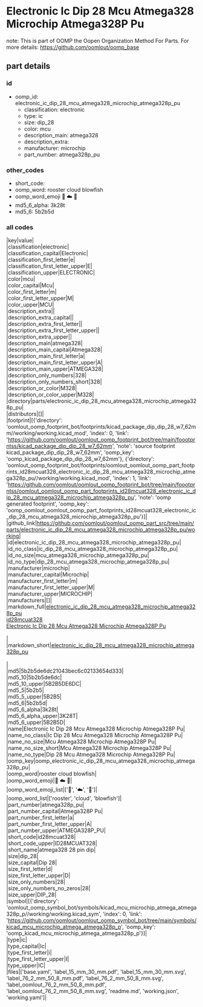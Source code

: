 # Electronic Ic Dip 28 Mcu Atmega328 Microchip Atmega328P Pu  

note: This is part of OOMP the Oopen Organization Method For Parts. For more details: https://github.com/oomlout/oomp_base

##  part details





### id
* oomp_id: electronic_ic_dip_28_mcu_atmega328_microchip_atmega328p_pu
  * classification: electronic
  * type: ic
  * size: dip_28
  * color: mcu
  * description_main: atmega328
  * description_extra: 
  * manufacturer: microchip
  * part_number: atmega328p_pu

### other_codes
* short_code: 
* oomp_word: rooster cloud blowfish
* oomp_word_emoji :rooster: :cloud: :blowfish:
* md5_6_alpha: 3k28t
* md5_6: 5b2b5d

### all codes 
|key|value|  
|classification|electronic|  
|classification_capital|Electronic|  
|classification_first_letter|e|  
|classification_first_letter_upper|E|  
|classification_upper|ELECTRONIC|  
|color|mcu|  
|color_capital|Mcu|  
|color_first_letter|m|  
|color_first_letter_upper|M|  
|color_upper|MCU|  
|description_extra||  
|description_extra_capital||  
|description_extra_first_letter||  
|description_extra_first_letter_upper||  
|description_extra_upper||  
|description_main|atmega328|  
|description_main_capital|Atmega328|  
|description_main_first_letter|a|  
|description_main_first_letter_upper|A|  
|description_main_upper|ATMEGA328|  
|description_only_numbers|328|  
|description_only_numbers_short|328|  
|description_or_color|M328|  
|description_or_color_upper|M328|  
|directory|parts/electronic_ic_dip_28_mcu_atmega328_microchip_atmega328p_pu|  
|distributors|[]|  
|footprint|[{'directory': 'oomlout_oomp_footprint_bot/footprints/kicad_package_dip_dip_28_w7_62mm//working/working.kicad_mod', 'index': 0, 'link': 'https://github.com/oomlout/oomlout_oomp_footprint_bot/tree/main/foootprntss/kicad_package_dip_dip_28_w7_62mm', 'note': 'source footprint kicad_package_dip_dip_28_w7_62mm', 'oomp_key': 'oomp_kicad_package_dip_dip_28_w7_62mm'}, {'directory': 'oomlout_oomp_footprint_bot/footprints/oomlout_oomlout_oomp_part_footprints_id28mcuat328_electronic_ic_dip_28_mcu_atmega328_microchip_atmega328p_pu//working/working.kicad_mod', 'index': 1, 'link': 'https://github.com/oomlout/oomlout_oomp_footprint_bot/tree/main/foootprntss/oomlout_oomlout_oomp_part_footprints_id28mcuat328_electronic_ic_dip_28_mcu_atmega328_microchip_atmega328p_pu', 'note': 'oomp generated footprint', 'oomp_key': 'oomp_oomlout_oomlout_oomp_part_footprints_id28mcuat328_electronic_ic_dip_28_mcu_atmega328_microchip_atmega328p_pu'}]|  
|github_link|https://github.com/oomlout/oomlout_oomp_part_src/tree/main/parts/electronic_ic_dip_28_mcu_atmega328_microchip_atmega328p_pu/working|  
|id|electronic_ic_dip_28_mcu_atmega328_microchip_atmega328p_pu|  
|id_no_class|ic_dip_28_mcu_atmega328_microchip_atmega328p_pu|  
|id_no_size|mcu_atmega328_microchip_atmega328p_pu|  
|id_no_type|dip_28_mcu_atmega328_microchip_atmega328p_pu|  
|manufacturer|microchip|  
|manufacturer_capital|Microchip|  
|manufacturer_first_letter|m|  
|manufacturer_first_letter_upper|M|  
|manufacturer_upper|MICROCHIP|  
|manufacturers|[]|  
|markdown_full|[electronic_ic_dip_28_mcu_atmega328_microchip_atmega328p_pu](https://github.com/oomlout/oomlout_oomp_part_src/tree/main/parts/electronic_ic_dip_28_mcu_atmega328_microchip_atmega328p_pu/working)<br>[id28mcuat328](https://github.com/oomlout/oomlout_oomp_part_src/tree/main/parts/electronic_ic_dip_28_mcu_atmega328_microchip_atmega328p_pu/working)<br>[Electronic Ic Dip 28 Mcu Atmega328 Microchip Atmega328P Pu](https://github.com/oomlout/oomlout_oomp_part_src/tree/main/parts/electronic_ic_dip_28_mcu_atmega328_microchip_atmega328p_pu/working)<br><br>|  
|markdown_short|[electronic_ic_dip_28_mcu_atmega328_microchip_atmega328p_pu](https://github.com/oomlout/oomlout_oomp_part_src/tree/main/parts/electronic_ic_dip_28_mcu_atmega328_microchip_atmega328p_pu/working)<br><br>|  
|md5|5b2b5de6dc21043bec6c02133654d333|  
|md5_10|5b2b5de6dc|  
|md5_10_upper|5B2B5DE6DC|  
|md5_5|5b2b5|  
|md5_5_upper|5B2B5|  
|md5_6|5b2b5d|  
|md5_6_alpha|3k28t|  
|md5_6_alpha_upper|3K28T|  
|md5_6_upper|5B2B5D|  
|name|Electronic Ic Dip 28 Mcu Atmega328 Microchip Atmega328P Pu|  
|name_no_class|Ic Dip 28 Mcu Atmega328 Microchip Atmega328P Pu|  
|name_no_size|Mcu Atmega328 Microchip Atmega328P Pu|  
|name_no_size_short|Mcu Atmega328 Microchip Atmega328P Pu|  
|name_no_type|Dip 28 Mcu Atmega328 Microchip Atmega328P Pu|  
|oomp_key|oomp_electronic_ic_dip_28_mcu_atmega328_microchip_atmega328p_pu|  
|oomp_word|rooster cloud blowfish|  
|oomp_word_emoji|:rooster: :cloud: :blowfish:|  
|oomp_word_emoji_list|[':rooster:', ':cloud:', ':blowfish:']|  
|oomp_word_list|['rooster', 'cloud', 'blowfish']|  
|part_number|atmega328p_pu|  
|part_number_capital|Atmega328P Pu|  
|part_number_first_letter|a|  
|part_number_first_letter_upper|A|  
|part_number_upper|ATMEGA328P_PU|  
|short_code|id28mcuat328|  
|short_code_upper|ID28MCUAT328|  
|short_name|atmega328 28 pin dip|  
|size|dip_28|  
|size_capital|Dip 28|  
|size_first_letter|d|  
|size_first_letter_upper|D|  
|size_only_numbers|28|  
|size_only_numbers_no_zeros|28|  
|size_upper|DIP_28|  
|symbol|[{'directory': 'oomlout_oomp_symbol_bot/symbols/kicad_mcu_microchip_atmega_atmega328p_p//working/working.kicad_sym', 'index': 0, 'link': 'https://github.com/oomlout/oomlout_oomp_symbol_bot/tree/main/symbols/kicad_mcu_microchip_atmega_atmega328p_p', 'oomp_key': 'oomp_kicad_mcu_microchip_atmega_atmega328p_p'}]|  
|type|ic|  
|type_capital|Ic|  
|type_first_letter|i|  
|type_first_letter_upper|I|  
|type_upper|IC|  
|files|['base.yaml', 'label_15_mm_30_mm.pdf', 'label_15_mm_30_mm.svg', 'label_76_2_mm_50_8_mm.pdf', 'label_76_2_mm_50_8_mm.svg', 'label_oomlout_76_2_mm_50_8_mm.pdf', 'label_oomlout_76_2_mm_50_8_mm.svg', 'readme.md', 'working.json', 'working.yaml']|  
